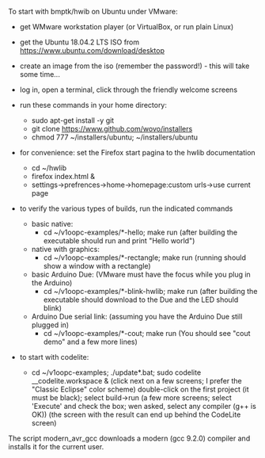 To start with bmptk/hwib on Ubuntu under VMware:

- get WMware workstation player (or VirtualBox, or run plain Linux)
- get the Ubuntu 18.04.2 LTS ISO from https://www.ubuntu.com/download/desktop
- create an image from the iso (remember the password!) - this will take some time...
- log in, open a terminal, click through the friendly welcome screens
- run these commands in your home directory:
   - sudo apt-get install -y git
   - git clone https://www.github.com/wovo/installers
   - chmod 777 ~/installers/ubuntu; ~/installers/ubuntu
   
- for convenience: set the Firefox start pagina to the hwlib documentation
   - cd ~/hwlib
   - firefox index.html &
   - settings->prefrences->home->homepage:custom urls->use current page   
   
- to verify the various types of builds, run the indicated commands
   - basic native:
      - cd ~/v1oopc-examples/*-hello; make run
      (after building the executable should run and print "Hello world")
   - native with graphics:
      - cd ~/v1oopc-examples/*-rectangle; make run
      (running should show a window with a rectangle)
   - basic Arduino Due:
      (VMware must have the focus while you plug in the Arduino)
      - cd ~/v1oopc-examples/*-blink-hwlib; make run
      (after building the executable should download to the Due and the LED should blink)
   - Arduino Due serial link:
      (assuming you have the Arduino Due still plugged in)
      - cd ~/v1oopc-examples/*-cout; make run 
      (You should see "cout demo" and a few more lines)
	  
- to start with codelite:
   - cd ~/v1oopc-examples; ./update*.bat; sudo codelite __codelite.workspace &
   (click next on a few screens; I prefer the "Classic Eclipse" color scheme)
   double-click on the first project (it must be black); select build->run
   (a few more screens; select 'Execute' and check the box; wen asked, select any compiler (g++ is OK))
   (the screen with the result can end up behind the CodeLite screen)
   
   
The script modern_avr_gcc downloads a modern (gcc 9.2.0)
compiler and installs it for the current user.



   